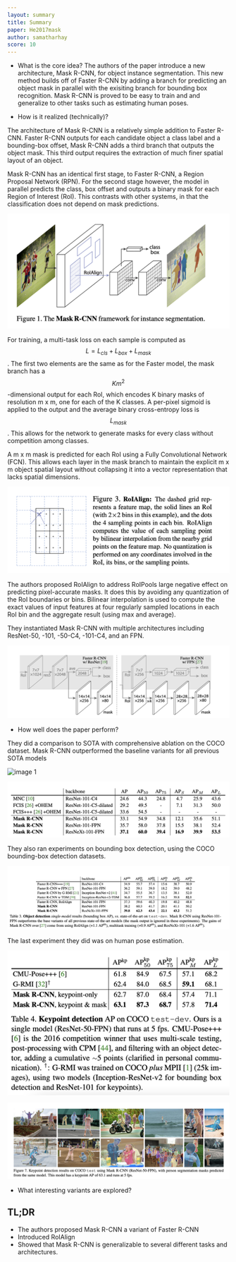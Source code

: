```yaml
---
layout: summary
title: Summary
paper: He2017mask
author: samatharhay
score: 10
---
```


* What is the core idea?
The authors of the paper introduce a new architecture, Mask R-CNN, for object instance segmentation.
This new method builds off of Faster R-CNN by adding a branch for predicting an object mask in parallel with the exisiting branch for bounding box recognition.
Mask R-CNN is proved to be easy to train and and generalize to other tasks such as estimating human poses.

* How is it realized (technically)?

The architecture of Mask R-CNN is a relatively simple addition to Faster R-CNN.
Faster R-CNN outputs for each candidate object a class label and a bounding-box offset, Mask R-CNN adds a third branch that outputs the object mask.
This third output requires the extraction of much finer spatial layout of an object.

Mask R-CNN has an identical first stage, to Faster R-CNN, a Region Proposal Network (RPN).
For the second stage however, the model in parallel predicts the class, box offset and outputs a binary mask for each Region of Interest (RoI).
This contrasts with other systems, in that the classification does not depend on mask predictions.

![image 1](he2017mask_1a.png)

For training, a multi-task loss on each sample is computed as $$L = L_{cls} + L_{box} + L_{mask}$$.
The first two elements are the same as for the Faster model, the mask branch has a $$Km^2$$-dimensional output for each RoI, which encodes K binary masks of resolution m x m, one for each of the K classes.
A per-pixel sigmoid is applied to the output and the average binary cross-entropy loss is $$L_{mask}$$.
This allows for the network to generate masks for every class without competition among classes.

A m x m mask is predicted for each RoI using a Fully Convolutional Network (FCN). This allows each layer in the mask branch to maintain the explicit m x m object spatial layout without collapsing it into a vector representation that lacks spatial dimensions.

![image 1](he2017mask_1b.png)

The authors proposed RoIAlign to address RoIPools large negative effect on predicting pixel-accurate masks.
It does this by avoiding any quantization of the RoI boundaries or bins. 
Bilinear interpolation is used to compute the exact values of input features at four regularly sampled locations in each RoI bin and the aggregate result (using max and average).
 
 They instantiated Mask R-CNN with multiple architectures including ResNet-50, -101, -50-C4, -101-C4, and an FPN.
 
 ![image 1](he2017mask_1c.png)

* How well does the paper perform?

They did a comparison to SOTA with comprehensive ablation on the COCO dataset.
Mask R-CNN outperformed the baseline variants for all previous SOTA models

![image 1](he2017mask_1d.png)

![image 1](he2017mask_1e.png)

They also ran experiments on bounding box detection, using the COCO bounding-box detection datasets.

![image 1](he2017mask_1f.png)


The last experiment they did was on human pose estimation.

![image 1](he2017mask_1g.png)

![image 1](he2017mask_1h.png)


* What interesting variants are explored?

## TL;DR
* The authors proposed Mask R-CNN a variant of Faster R-CNN
* Introduced RoIAlign
* Showed that Mask R-CNN is generalizable to several different tasks and architectures.
